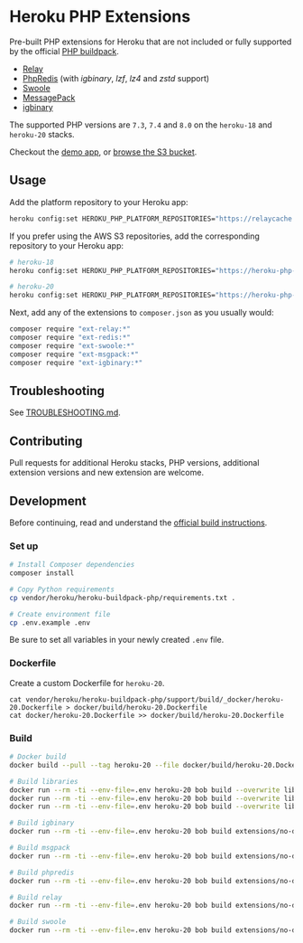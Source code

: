 # Heroku PHP Extensions

Pre-built PHP extensions for Heroku that are not included or fully supported by the official [PHP buildpack](https://github.com/heroku/heroku-buildpack-php).

- [Relay](https://relaycache.com)
- [PhpRedis](https://pecl.php.net/package/redis) (with _igbinary_, _lzf_, _lz4_ and _zstd_ support)
- [Swoole](https://pecl.php.net/package/swoole)
- [MessagePack](https://pecl.php.net/package/msgpack)
- [igbinary](https://pecl.php.net/package/igbinary)

The supported PHP versions are `7.3`, `7.4` and `8.0` on the `heroku-18` and `heroku-20` stacks.

Checkout the [demo app](https://php-extensions.herokuapp.com), or [browse the S3 bucket](https://s3.us-east-1.amazonaws.com/heroku-php-extensions/index.html).

## Usage

Add the platform repository to your Heroku app:

```bash
heroku config:set HEROKU_PHP_PLATFORM_REPOSITORIES="https://relaycache.com/heroku/"
```

If you prefer using the AWS S3 repositories, add the corresponding repository to your Heroku app:

```bash
# heroku-18
heroku config:set HEROKU_PHP_PLATFORM_REPOSITORIES="https://heroku-php-extensions.s3.amazonaws.com/dist-heroku-18-stable/"

# heroku-20
heroku config:set HEROKU_PHP_PLATFORM_REPOSITORIES="https://heroku-php-extensions.s3.amazonaws.com/dist-heroku-20-stable/"
```

Next, add any of the extensions to `composer.json` as you usually would:

```bash
composer require "ext-relay:*"
composer require "ext-redis:*"
composer require "ext-swoole:*"
composer require "ext-msgpack:*"
composer require "ext-igbinary:*"
```

## Troubleshooting

See [TROUBLESHOOTING.md](TROUBLESHOOTING.md).

## Contributing

Pull requests for additional Heroku stacks, PHP versions, additional extension versions and new extension are welcome.

## Development

Before continuing, read and understand the [official build instructions](https://github.com/heroku/heroku-buildpack-php/blob/main/support/build/README.md).

### Set up

```bash
# Install Composer dependencies
composer install

# Copy Python requirements
cp vendor/heroku/heroku-buildpack-php/requirements.txt .

# Create environment file
cp .env.example .env
```

Be sure to set all variables in your newly created `.env` file.

### Dockerfile

Create a custom Dockerfile for `heroku-20`.

```
cat vendor/heroku/heroku-buildpack-php/support/build/_docker/heroku-20.Dockerfile > docker/build/heroku-20.Dockerfile
cat docker/heroku-20.Dockerfile >> docker/build/heroku-20.Dockerfile
```

### Build

```bash
# Docker build
docker build --pull --tag heroku-20 --file docker/build/heroku-20.Dockerfile .

# Build libraries
docker run --rm -ti --env-file=.env heroku-20 bob build --overwrite libraries/liblzf-3.6
docker run --rm -ti --env-file=.env heroku-20 bob build --overwrite libraries/lz4-1.9.3
docker run --rm -ti --env-file=.env heroku-20 bob build --overwrite libraries/zstd-1.4.9

# Build igbinary
docker run --rm -ti --env-file=.env heroku-20 bob build extensions/no-debug-non-zts-20200930/igbinary-3.2.6

# Build msgpack
docker run --rm -ti --env-file=.env heroku-20 bob build extensions/no-debug-non-zts-20200930/msgpack-2.1.2

# Build phpredis
docker run --rm -ti --env-file=.env heroku-20 bob build extensions/no-debug-non-zts-20200930/redis-5.3.4

# Build relay
docker run --rm -ti --env-file=.env heroku-20 bob build extensions/no-debug-non-zts-20200930/relay-0.2.2

# Build swoole
docker run --rm -ti --env-file=.env heroku-20 bob build extensions/no-debug-non-zts-20200930/swoole-4.8.3
```

